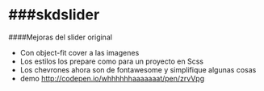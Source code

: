 ###skdslider
=========

####Mejoras del slider original 
* Con object-fit cover a las imagenes 
* Los estilos los prepare como para un proyecto en Scss
* Los chevrones ahora son de fontawesome y simplifique algunas cosas
* demo <a href="http://codepen.io/whhhhhhaaaaaaat/pen/zrvVpg">http://codepen.io/whhhhhhaaaaaaat/pen/zrvVpg</a>